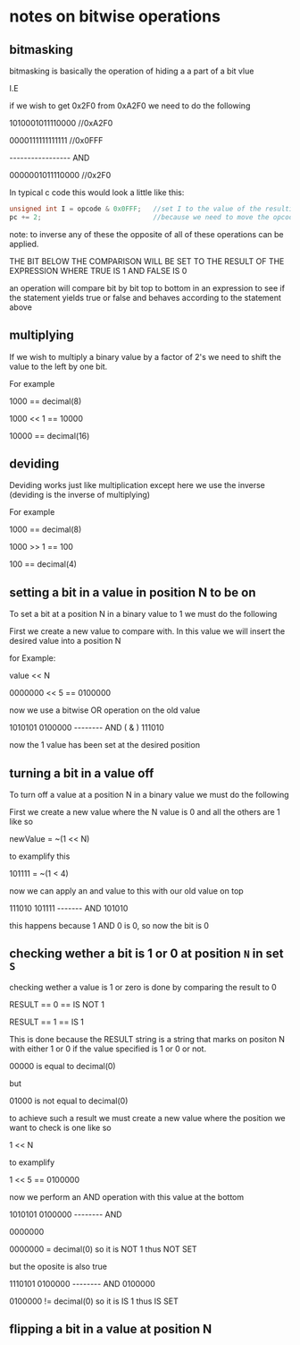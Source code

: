 # notes on bitwise operations


## bitmasking

bitmasking is basically the operation of hiding a a part of a bit vlue

I.E

if we wish to get 0x2F0 from 0xA2F0 we need to do the following

1010001011110000 //0xA2F0


0000111111111111 //0x0FFF


----------------- AND

0000001011110000 //0x2F0


In typical c code this would look a little like this:

```c
unsigned int I = opcode & 0x0FFF;   //set I to the value of the resulting opcode
pc += 2;                            //because we need to move the opcode pointer
```

note: to inverse any of these the opposite of all of these operations can be
applied.


THE BIT BELOW THE COMPARISON WILL BE SET TO THE RESULT OF THE EXPRESSION WHERE TRUE IS 1 AND FALSE IS
0

an operation will compare bit by bit top to bottom in an expression to see if
the statement yields true or false and behaves according to the statement above

## multiplying

If we wish to multiply a binary value by a factor of 2's
we need to shift the value to the left by one bit.

For example


1000 == decimal(8)

1000 << 1 == 10000

10000 == decimal(16)

## deviding

Deviding works just like multiplication except here we use the inverse (deviding
is the inverse of multiplying)

For example

1000 == decimal(8)

1000 >> 1 == 100

100 == decimal(4)


## setting a bit in a value in position N to be on

To set a bit at a position N in a binary value to 1
we must do the following

First we create a new value to compare with.
In this value we will insert the desired value into a position N

for Example:

value << N

0000000 << 5 == 0100000

now we use a bitwise OR operation on the old value

1010101
0100000
-------- AND ( & )
111010

now the 1 value has been set at the desired position


## turning a bit in a value off

To turn off a value at a position N in a binary value we must do the following

First we create a new value where the N value is 0 and all the others are 1 like
so


newValue = ~(1 << N)

to examplify this

101111 = ~(1 < 4)

now we can apply an and value to this with our old value on top

111010
101111
------- AND
101010

this happens because 1 AND 0 is 0, so now the bit is 0



## checking wether a bit is 1 or 0 at position `N` in set `S`

checking wether a value is 1 or zero is done by comparing the result to 0

RESULT == 0 == IS NOT 1

RESULT == 1 == IS 1


This is done because the RESULT string is a string that marks on positon N with
either 1 or 0 if the value specified is 1 or 0 or not.

00000 is equal to decimal(0)

but

01000 is not equal to decimal(0)

to achieve such a result we must create a new value where the position we want
to check is one like so

1 << N

to examplify

1 << 5 == 0100000

now we perform an AND operation with this value at the bottom

1010101
0100000
-------- AND

0000000

0000000 = decimal(0) so it is NOT 1 thus NOT SET

but the oposite is also true

1110101
0100000
-------- AND
0100000

0100000 != decimal(0) so it is IS 1 thus IS SET


## flipping a bit in a value at position N


































